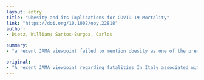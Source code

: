 ```yaml
---
layout: entry
title: "Obesity and its Implications for COVID-19 Mortality"
link: "https://doi.org/10.1002/oby.22818"
author:
- Dietz, William; Santos-Burgoa, Carlos

summary:
- "a recent JAMA viewpoint failed to mention obesity as one of the pre-existing diseases associated with death. The rising prevalence of obesity in the US and prior experience of the impact of obesity on mortality from H1N1 Influenza should increase the sensitivity of clinicians caring for patients with obesity and COVID-19 to the need for aggressive treatment of such patients. In the US, the rise in obesity prevalence in the U.S. is likely to account for the differences in mortality between the two countries."

original:
- "A recent JAMA viewpoint regarding fatalities In Italy associated with the COVID-19 pandemic failed to mention obesity as one of the pre-existing diseases associated with death.1 It seems likely that the increased prevalence of obesity in Italy older adults compared to China may account for the differences in mortality between the two countries. Furthermore, the rising prevalence of obesity in the US and prior experience of the impact of obesity on mortality from H1N1 Influenza should increase the sensitivity of clinicians caring for patients with obesity and COVID-19 to the need for aggressive treatment of such patients."
---
```


